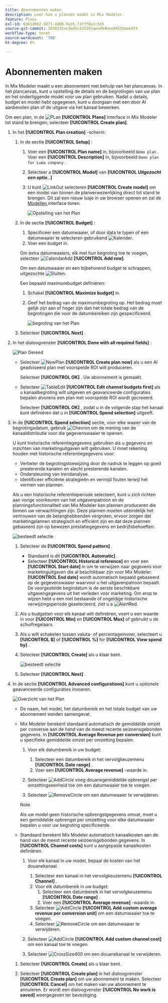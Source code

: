 ```yaml
---
title: Abonnementen maken
description: Leer hoe u plannen maakt in Mix Modeler.
feature: Plans
exl-id: 6d61d0b2-5871-4d00-9a35-73fff0a1c3e5
source-git-commit: 3650135ee3ed5c435593aeed94bee8952bbe6df4
workflow-type: tm+mt
source-wordcount: '708'
ht-degree: 0%

---
```



# Abonnementen maken

In Mix Modeler maakt u een abonnement met behulp van het plancanvas. In het plancanvas, kunt u opstelling de details en de begrotingen van uw plan en het onderliggende model voor uw plan gebruiken. Nadat u details, budget en model hebt opgegeven, kunt u doorgaan met een door AI aanbevolen plan of de uitgave via het kanaal bewerken.

Om een plan, in de ![ PLan ](/help/assets/icons/FileChart.svg) **[!UICONTROL Plans]** interface in Mix Modeler tot stand te brengen, selecteer **[!UICONTROL Create plan]**.


1. In het **[!UICONTROL Plan creation]** -scherm:

   1. In de sectie **[!UICONTROL Setup]** :

      1. Voer een **[!UICONTROL Plan name]** in, bijvoorbeeld `Demo plan` . Voer een **[!UICONTROL Description]** in, bijvoorbeeld `Demo plan for Luma company` .
      1. Selecteer a **[!UICONTROL Model]** van **[!UICONTROL _Uitgezocht een optie._.]**
      1. U kunt ![ LinkOut ](/help/assets/icons/LinkOut.svg) selecteren **[!UICONTROL Create model]** om een model van binnen de planverwezenlijking direct tot stand te brengen. Dit zal een nieuw lusje in uw browser openen en zal de [ Modellen ](../models/overview.md) interface tonen.

         ![ Opstelling van het Plan ](/help/assets/plan-setup.png)

   1. In de sectie **[!UICONTROL Budget]** :

      1. Specificeer een datumwaaier, of door data te typen of een datumwaaier te selecteren gebruikend ![ Kalender ](/help/assets/icons/Calendar.svg).
      1. Voer een budget in.

      Om extra datumwaaiers, elk met hun begroting toe te voegen, selecteer ![ CalendarAdd ](/help/assets/icons/CalendarAdd.svg) **[!UICONTROL Add row]**.

      Om een datumwaaier en een bijbehorend budget te schrappen, uitgezochte ![ Sluiten ](/help/assets/icons/Close.svg).

      Een bepaald maximumbudget definiëren:

      1. Schakel **[!UICONTROL Maximize budget]** in.
      1. Geef het bedrag van de maximumbegroting op. Het bedrag moet gelijk zijn aan of hoger zijn dan het totale bedrag van de begrotingen die voor de datumbereiken zijn gespecificeerd.

         ![ begroting van het Plan ](/help/assets/plan-budget.png)

   1. Selecteer **[!UICONTROL Next]** .

1. In het dialoogvenster **[!UICONTROL Done with all required fields]** :

   ![ Plan Gereed ](/help/assets/plan-done-required-fields.png)

   * Selecteer ![ NewPlan ](/help/assets/icons/NewPlan.svg) **[!UICONTROL Create plan now]** als u een AI geadviseerd plan met voorspelde ROI wilt produceren.


     Selecteer **[!UICONTROL OK]** . Uw abonnement is gemaakt.


   * Selecteer ![ TableEdit ](/help/assets/icons/TableEdit.svg) **[!UICONTROL Edit channel budgets first]** als u kanaalbegroting wilt uitgeven en geavanceerde configuraties bepalen alvorens een plan met voorspelde ROI wordt gecreeerd.

     Selecteer **[!UICONTROL OK]** , zodat u in de volgende stap het kanaal kunt definiëren dat u in **[!UICONTROL Spend selection]** uitgeeft.



1. In de **[!UICONTROL Spend selection]** sectie, voor elke waaier van de begrotingsdatum, gebruik ![ Chevron ](/help/assets/icons/ChevronRight.svg) om de mening van de kanaaldistributie voor die gegevenswaaier te openen.

   U kunt historische referentiegegevens gebruiken als u gegevens en inzichten van marketinguitgaven wilt gebruiken. U moet rekening houden met historische referentiegegevens voor:

   * Verbeter de begrotingstoewijzing door de nadruk te leggen op goed presterende kanalen en slecht presterende kanalen.
   * Ondersteuning van trendanalyse.
   * Identificeer efficiënte strategieën en vermijd fouten terwijl het vormen van plannen.

   Als u een historische referentieperiode selecteert, kunt u zich richten aan vorige voorkeuren van het uitgavenpatroon en de planningsfunctionaliteit van Mix Modeler kan plannen produceren die binnen uw verwachtingen zijn. Deze plannen moeten uiteindelijk het vertrouwen van de belanghebbenden vergroten, ervoor zorgen dat marketingplannen strategisch en efficiënt zijn en dat deze plannen gebaseerd zijn op bewezen prestatiegegevens en bedrijfsbehoeften.

   ![ besteedt selectie ](/help/assets/plan-spend-selection.png)

   1. Selecteer de **[!UICONTROL Spend pattern]** .

      * Standaard is dit **[!UICONTROL Automatic]** .
      * Selecteer **[!UICONTROL Historical reference]** en voer een **[!UICONTROL Start date]** in om te verwijzen naar gegevens voor marketinguitgaven die al beschikbaar zijn voor Mix Modeler. **[!UICONTROL End date]** wordt automatisch bepaald gebaseerd op de gegevenswaaier waarvoor u het uitgavenpatroon bepaalt. De voorgestelde begindatum is de eerste beschikbare uitgavengegevens uit het verleden voor marketing. Om erop te wijzen hebt u een niet bestaande of ongeldige historische verwijzingsperiode geselecteerd, ziet u a ![ AlertRed ](/help/assets/icons/AlertRed.svg).

   1. Als u budgetten voor elk kanaal wilt definiëren, voert u een waarde in voor **[!UICONTROL Min]** en **[!UICONTROL Max]** of gebruikt u de schuifregelaars.

   1. Als u wilt schakelen tussen valuta- of percentageinvoer, selecteert u **[!UICONTROL $]** of **[!UICONTROL %]** for **[!UICONTROL View spend by]** .

   1. Selecteer **[!UICONTROL Create]** als u klaar bent.

      ![ besteedt selectie ](/help/assets/plan-spend-selection.png)

   1. Selecteer **[!UICONTROL Next]** .



1. In de sectie **[!UICONTROL Advanced configurations]** kunt u optionele geavanceerde configuraties invoeren.

   ![ Overzicht van het Plan ](../assets/plan-advanced-configurations.png)

   * De naam, het model, het datumbereik en het totale budget van uw abonnement worden samengevat.

   * Mix Modeler berekent standaard automatisch de gemiddelde omzet per conversie aan de hand van de meest recente seizoensgebonden gegevens. In **[!UICONTROL Average Revenue per conversion]** kunt u specifieke gemiddelde omzet per omzetting bepalen.

      1. Voor elk datumbereik in uw budget:

         1. Selecteer een datumbereik in het vervolgkeuzemenu **[!UICONTROL Date range]** .
         1. Voer een **[!UICONTROL Average revenue]** -waarde in.

      1. Selecteer ![ AddCircle ](/help/assets/icons/AddCircle.svg) voeg douanegemiddelde opbrengst per omzettingseenheid toe om een datumwaaier toe te voegen.
      1. Selecteer ![ RemoveCircle ](/help/assets/icons/RemoveCircle.svg) om een datumwaaier te verwijderen.

     >[!NOTE]
     >
     >Als uw model geen historische opbrengstgegevens omvat, moet u een gemiddelde opbrengst per omzetting voor elke datumwaaier bepalen u voor uw begroting specificeerde.
     >

   * Standaard berekent Mix Modeler automatisch kanaalkosten aan de hand van de meest recente seizoensgebonden gegevens. In **[!UICONTROL Channel costs]** kunt u aangepaste kanaalkosten definiëren.

      1. Voor elk kanaal in uw model, bepaal de kosten van het douanekanaal.

         1. Selecteer een kanaal in het vervolgkeuzemenu **[!UICONTROL Channel]** .
         1. Voor elk datumbereik in uw budget:
            1. Selecteer een datumbereik in het vervolgkeuzemenu **[!UICONTROL Date range]** .
            1. Voer een **[!UICONTROL Average revenue]** -waarde in.
         1. Selecteer ![ AddCircle ](/help/assets/icons/AddCircle.svg) **[!UICONTROL Add custom average revenue per conversion unit]** om een datumwaaier toe te voegen.
         1. Selecteer ![ RemoveCircle ](/help/assets/icons/RemoveCircle.svg) om een datumwaaier te verwijderen.

      1. Selecteer ![ AddCircle ](/help/assets/icons/AddCircle.svg) **[!UICONTROL Add custom channel cost]** om een kanaal toe te voegen.
      1. Selecteer ![ CrossSize400 ](/help/assets/icons/CrossSize400.svg) om een douanekanaal te verwijderen.


   1. Selecteer **[!UICONTROL Create]** als u klaar bent.

   1. Selecteer **[!UICONTROL Create plan]** in het dialoogvenster **[!UICONTROL Create plan]** om uw abonnement te maken. Selecteer **[!UICONTROL Cancel]** om het maken van uw abonnement te annuleren. Er wordt een dialoogvenster **[!UICONTROL No work is saved]** weergegeven ter bevestiging.

